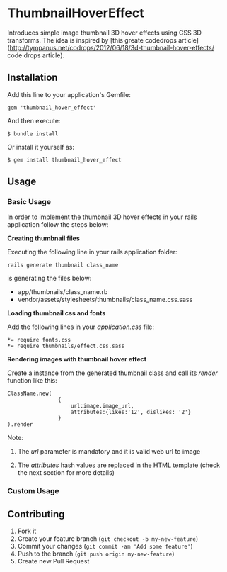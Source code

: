 # ThumbnailHoverEffect

Introduces simple image thumbnail 3D hover effects using CSS 3D transforms. The idea is inspired by [this greate codedrops article] (http://tympanus.net/codrops/2012/06/18/3d-thumbnail-hover-effects/ code drops article).


## Installation

Add this line to your application's Gemfile:

    gem 'thumbnail_hover_effect'

And then execute:

    $ bundle install

Or install it yourself as:

    $ gem install thumbnail_hover_effect

## Usage

### Basic Usage

In order to implement the thumbnail 3D hover effects in your rails application follow the steps below:

__Creating thumbnail files__ 

Executing the following line in your rails application folder:

    rails generate thumbnail class_name

is generating the files below:
    
   * app/thumbnails/class_name.rb
   * vendor/assets/stylesheets/thumbnails/class_name.css.sass

__Loading thumbnail css and fonts__

Add the following lines in your *application.css* file:

    *= require fonts.css
    *= require thumbnails/effect.css.sass
 
__Rendering images with thumbnail hover effect__

Create a instance from the generated thumbnail class and call its *render* function like this:

    ClassName.new(
                    {
                        url:image.image_url,
                        attributes:{likes:'12', dislikes: '2'}
                    }
    ).render

Note: 

1.  The *url* parameter is mandatory and it is valid web url to image
 
2.  The *attributes* hash values are replaced in the HTML template (check the next section for more details)
 
### Custom Usage



## Contributing

1. Fork it
2. Create your feature branch (`git checkout -b my-new-feature`)
3. Commit your changes (`git commit -am 'Add some feature'`)
4. Push to the branch (`git push origin my-new-feature`)
5. Create new Pull Request
